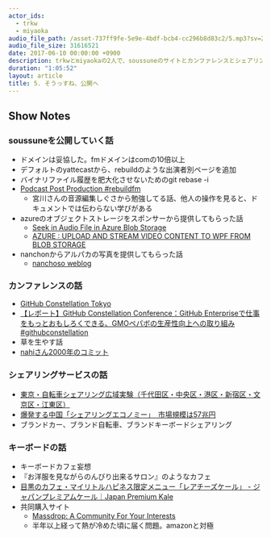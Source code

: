 ```yaml
---
actor_ids:
  - trkw
  - miyaoka
audio_file_path: /asset-737ff9fe-5e9e-4bdf-bcb4-cc296b8d83c2/5.mp3?sv=2015-07-08&sr=c&si=438e08f8-2295-4f63-b6ad-eea4a79f42e9&sig=miA2M3m79AQsrASDOSXEzTqd1SU6E6ZysK9B1N9eoV0%3D&st=2017-06-10T10%3A14%3A48Z&se=2117-06-10T10%3A14%3A48Z
audio_file_size: 31616521
date: 2017-06-10 00:00:00 +0900
description: trkwとmiyaokaの2人で、soussuneのサイトとカンファレンスとシェアリングサービスとキーボードの話をしました。
duration: "1:05:52"
layout: article
title: 5. そうっすね、公開へ
---
```


## Show Notes

### soussuneを公開していく話
- ドメインは妥協した。fmドメインはcomの10倍以上
- デフォルトのyattecastから、rebuildのような出演者別ページを追加
- バイナリファイル履歴を肥大化させないためのgit rebase -i
- [Podcast Post Production #rebuildfm](https://www.youtube.com/watch?v=b5x54V33ISw)
  - 宮川さんの音源編集しぐさから勉強してる話、他人の操作を見ると、ドキュメントでは伝わらない学びがある
- azureのオブジェクトストレージをスポンサーから提供してもらった話
  - [Seek in Audio File in Azure Blob Storage](https://stackoverflow.com/questions/26048567/seek-in-audio-file-in-azure-blob-storage)
  - [AZURE : UPLOAD AND STREAM VIDEO CONTENT TO WPF FROM BLOB STORAGE](https://sachabarbs.wordpress.com/2015/06/12/azure-upload-and-stream-video-content-to-wpf-from-blob-storage/)
- nanchonからアルパカの写真を提供してもらった話
  -  [nanchoso weblog](https://medium.com/nanchoso-weblog)

### カンファレンスの話
- [GitHub Constellation Tokyo](https://githubuniverse.com/constellation/)
- [【レポート】GitHub Constellation Conference：GitHub Enterpriseで仕事をもっとおもしろくできる、GMOペパボの生産性向上への取り組み #githubconstellation](http://dev.classmethod.jp/tool/github/github-constellation-conf-pepabo/)
- 草を生やす話
- [nahiさん2000年のコミット](https://github.com/nahi/soap4r/commits?author=nahi&since=2000-10-31T15:00:00Z&until=2000-11-30T15:00:00Z)

### シェアリングサービスの話
- [東京・自転車シェアリング広域実験（千代田区・中央区・港区・新宿区・文京区・江東区）](http://docomo-cycle.jp/tokyo-project/)
- [爆発する中国「シェアリングエコノミー」　市場規模は57兆円](https://forbesjapan.com/articles/detail/16460/1/1/1)
- ブランドカー、ブランド自転車、ブランドキーボードシェアリング

### キーボードの話
- キーボードカフェ妄想
- 『お洋服を見ながらのんびり出来るサロン』のようなカフェ
- [目黒のカフェ・マイリトルハピネス限定メニュー「レアチーズケール」 - ジャパンプレミアムケール｜Japan Premium Kale](https://premiumkale.jp/250/)
- 共同購入サイト
  - [Massdrop: A Community For Your Interests](https://www.massdrop.com/)
  - 半年以上経って熱が冷めた頃に届く問題。amazonと対極

